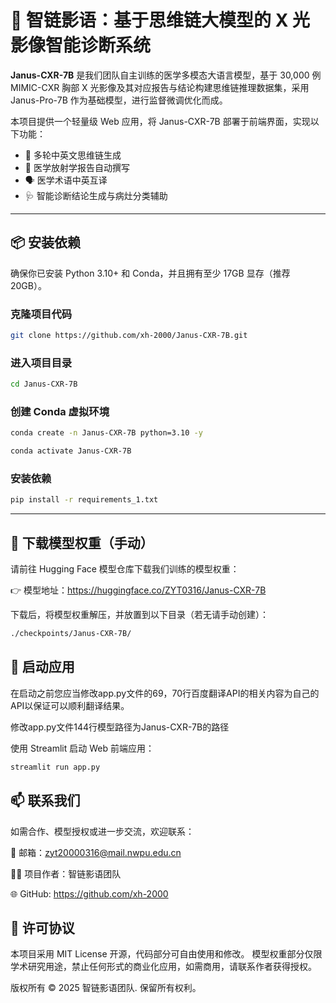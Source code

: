 # 🩻 智链影语：基于思维链大模型的 X 光影像智能诊断系统

**Janus-CXR-7B** 是我们团队自主训练的医学多模态大语言模型，基于 30,000 例 MIMIC-CXR 胸部 X 光影像及其对应报告与结论构建思维链推理数据集，采用 Janus-Pro-7B 作为基础模型，进行监督微调优化而成。

本项目提供一个轻量级 Web 应用，将 Janus-CXR-7B 部署于前端界面，实现以下功能：

- 🧠 多轮中英文思维链生成  
- 📜 医学放射学报告自动撰写  
- 🗣️ 医学术语中英互译  
- 🩺 智能诊断结论生成与病灶分类辅助  

---

## 📦 安装依赖

确保你已安装 Python 3.10+ 和 Conda，并且拥有至少 17GB 显存（推荐 20GB）。


### 克隆项目代码
```bash
git clone https://github.com/xh-2000/Janus-CXR-7B.git
```

### 进入项目目录
```bash
cd Janus-CXR-7B
```

### 创建 Conda 虚拟环境
```bash
conda create -n Janus-CXR-7B python=3.10 -y
```

```bash
conda activate Janus-CXR-7B
```

### 安装依赖
```bash
pip install -r requirements_1.txt
```

---

## 💾 下载模型权重（手动）

请前往 Hugging Face 模型仓库下载我们训练的模型权重：

👉 模型地址：https://huggingface.co/ZYT0316/Janus-CXR-7B

下载后，将模型权重解压，并放置到以下目录（若无请手动创建）：

```bash
./checkpoints/Janus-CXR-7B/
```

## 🚀 启动应用
在启动之前您应当修改app.py文件的69，70行百度翻译API的相关内容为自己的API以保证可以顺利翻译结果。

修改app.py文件144行模型路径为Janus-CXR-7B的路径

使用 Streamlit 启动 Web 前端应用：
```bash
streamlit run app.py
```

## 📫 联系我们

如需合作、模型授权或进一步交流，欢迎联系：

📧 邮箱：zyt20000316@mail.nwpu.edu.cn

🧑‍💻 项目作者：智链影语团队

🌐 GitHub: https://github.com/xh-2000

## 📜 许可协议
本项目采用 MIT License 开源，代码部分可自由使用和修改。
模型权重部分仅限学术研究用途，禁止任何形式的商业化应用，如需商用，请联系作者获得授权。

版权所有 © 2025 智链影语团队. 保留所有权利。
